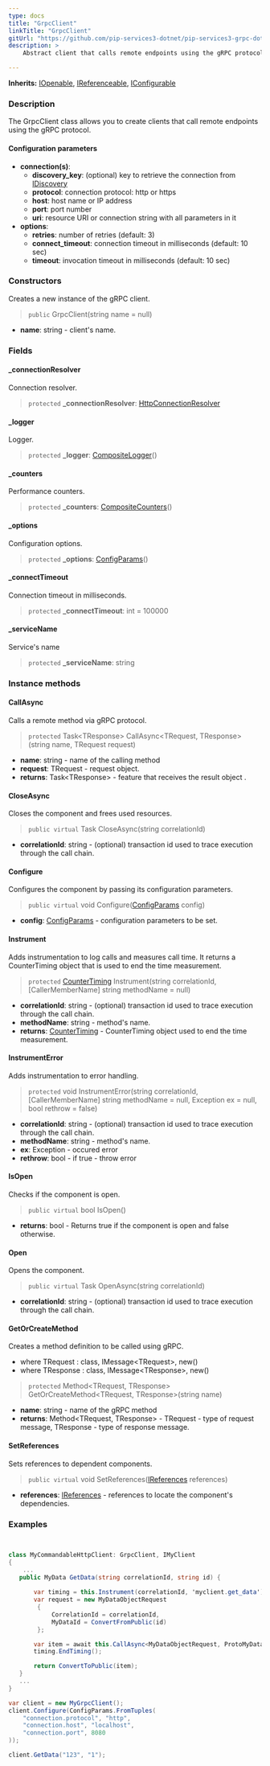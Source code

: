 ```yaml
---
type: docs
title: "GrpcClient"
linkTitle: "GrpcClient"
gitUrl: "https://github.com/pip-services3-dotnet/pip-services3-grpc-dotnet"
description: > 
    Abstract client that calls remote endpoints using the gRPC protocol.

---
```


**Inherits:** [IOpenable](../../../commons/run/iopenable), [IReferenceable](../../../commons/refer/ireferenceable),
[IConfigurable](../../../commons/config/iconfigurable)

### Description

The GrpcClient class allows you to create clients that call remote endpoints using the gRPC protocol.

#### Configuration parameters

- **connection(s)**:    
    - **discovery_key**: (optional) key to retrieve the connection from [IDiscovery](../../../components/connect/idiscovery)    
    - **protocol**: connection protocol: http or https    
    - **host**: host name or IP address    
    - **port**: port number     
    - **uri**: resource URI or connection string with all parameters in it    
- **options**:    
    - **retries**: number of retries (default: 3)    
    - **connect_timeout**: connection timeout in milliseconds (default: 10 sec)    
    - **timeout**: invocation timeout in milliseconds (default: 10 sec)     


### Constructors

Creates a new instance of the gRPC client.

> `public` GrpcClient(string name = null)

- **name**: string - client's name.



### Fields

<span class="hide-title-link">

#### _connectionResolver
Connection resolver.
> `protected` **_connectionResolver**: [HttpConnectionResolver](../../../rpc/connect/http_connection_resolver)

#### _logger
Logger.
> `protected` **_logger**: [CompositeLogger](../../../components/log/composite_logger)()

#### _counters
Performance counters.
> `protected` **_counters**: [CompositeCounters](../../../components/count/composite_counters)()

#### _options
Configuration options.
> `protected` **_options**: [ConfigParams](../../../commons/config/config_params)()

#### _connectTimeout
Connection timeout in milliseconds.
> `protected` **_connectTimeout**: int = 100000

#### _serviceName
Service's name
> `protected` **_serviceName**: string

</span>


### Instance methods

#### CallAsync
Calls a remote method via gRPC protocol.

> `protected` Task\<TResponse\> CallAsync\<TRequest, TResponse\>(string name, TRequest request)

- **name**: string - name of the calling method
- **request**: TRequest - request object.
- **returns**: Task\<TResponse\> - feature that receives the result object .


#### CloseAsync
Closes the component and frees used resources.

> `public virtual` Task CloseAsync(string correlationId)

- **correlationId**: string - (optional) transaction id used to trace execution through the call chain.


#### Configure
Configures the component by passing its configuration parameters.

> `public virtual` void Configure([ConfigParams](../../../commons/config/config_params) config)

- **config**: [ConfigParams](../../../commons/config/config_params) - configuration parameters to be set.


#### Instrument
Adds instrumentation to log calls and measures call time.
It returns a CounterTiming object that is used to end the time measurement.

> `protected` [CounterTiming](../../../components/count/counter_timing) Instrument(string correlationId, [CallerMemberName] string methodName = null)

- **correlationId**: string - (optional) transaction id used to trace execution through the call chain.
- **methodName**: string - method's name.
- **returns**: [CounterTiming](../../../components/count/counter_timing) - CounterTiming object used to end the time measurement.


#### InstrumentError
Adds instrumentation to error handling.

> `protected` void InstrumentError(string correlationId, [CallerMemberName] string methodName = null, Exception ex = null, bool rethrow = false)

- **correlationId**: string - (optional) transaction id used to trace execution through the call chain.
- **methodName**: string - method's name.
- **ex**: Exception - occured error
- **rethrow**: bool -  if true - throw error


#### IsOpen
Checks if the component is open.

> `public virtual` bool IsOpen()

- **returns**: bool - Returns true if the component is open and false otherwise.


#### Open
Opens the component.

> `public virtual` Task OpenAsync(string correlationId)

- **correlationId**: string - (optional) transaction id used to trace execution through the call chain.

#### GetOrCreateMethod
Creates a method definition to be called using gRPC.

- where TRequest : class, IMessage\<TRequest\>, new()
- where TResponse : class, IMessage\<TResponse\>, new()

> `protected` Method\<TRequest, TResponse\> GetOrCreateMethod\<TRequest, TResponse\>(string name)

- **name**: string - name of the gRPC method
- **returns**: Method\<TRequest, TResponse\> - TRequest - type of request message, TResponse - type of response message.

#### SetReferences
Sets references to dependent components.

> `public virtual` void SetReferences([IReferences](../../../commons/refer/ireferences) references)

- **references**: [IReferences](../../../commons/refer/ireferences) - references to locate the component's dependencies.


### Examples

```cs


class MyCommandableHttpClient: GrpcClient, IMyClient 
{
    ...
   public MyData GetData(string correlationId, string id) {
   
       var timing = this.Instrument(correlationId, 'myclient.get_data');
       var request = new MyDataObjectRequest
		{
			CorrelationId = correlationId,
			MyDataId = ConvertFromPublic(id)
		};

       var item = await this.CallAsync<MyDataObjectRequest, ProtoMyData>("get_data", correlationId, request);  
       timing.EndTiming();      

       return ConvertToPublic(item);
   }
   ...
}

var client = new MyGrpcClient();
client.Configure(ConfigParams.FromTuples(
    "connection.protocol", "http",
    "connection.host", "localhost",
    "connection.port", 8080
));

client.GetData("123", "1");
```
